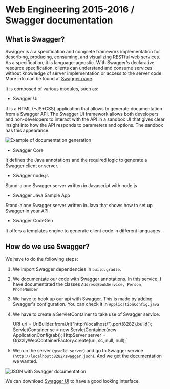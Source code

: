 # Web Engineering 2015-2016 / Swagger documentation

## What is Swagger?

Swagger is a a specification and complete framework implementation for describing, producing, consuming, and visualizing RESTful web services. As a specification, it is language-agnostic. With Swagger's declarative resource specification, clients can understand and consume services without knowledge of server implementation or access to the server code. More info can be found at [Swagger page](http://swagger.io/).

It is composed of various modules, such as:

* Swagger Ui

It is a HTML (+JS+CSS) application that allows to generate documentation from a Swagger API. The Swagger UI framework allows both developers and non-developers to interact with the API in a sandbox UI that gives clear insight into how the API responds to parameters and options. The sandbox has this appearance.

![Example of documentation generation](http://img.scoop.it/B_LNqfPaH-b3STEXHVQ-qTl72eJkfbmt4t8yenImKBXEejxNn4ZJNZ2ss5Ku7Cxt "Example of documentation generation")

* Swagger Core

It defines the Java annotations and the required logic to generate a Swagger client or server.

* Swagger node.js

Stand-alone Swagger server written in Javascript with node.js

* Swagger Java Sample App

Stand-alone Swagger server written in Java that shows how to set up Swagger in your API.

* Swagger CodeGen

It offers a templates engine to generate client code in different languages.

## How do we use Swagger?

We have to do the following steps:

1) We import Swagger dependencies in `build.gradle`.

2) We documentate our code with Swagger annotations. In this service, I have documentated the classes `AddressBookService, Person, PhoneNumber`

3) We have to hook up our api with Swagger. This is made by adding Swagger's configuration. You can check it in `ApplicationConfig.java`

4) We have to create a ServletContainer to take use of Swagger service.

    URI uri = UriBuilder.fromUri("http://localhost/").port(8282).build();
	  ServletContainer sc = new ServletContainer(new ApplicationConfig(ab));
	  HttpServer server = GrizzlyWebContainerFactory.create(uri, sc, null, null);`
	  
5) We run the server (`gradle server`) and go to Swagger service (`http://localhost:8282/swagger.json`). And we get the documentation we wanted.

![JSON with Swagger documentation](http://i64.tinypic.com/11bjcsn.png "JSON with Swagger documentation")

We can download [Swagger UI](https://github.com/swagger-api/swagger-ui) to have a good looking interface.

